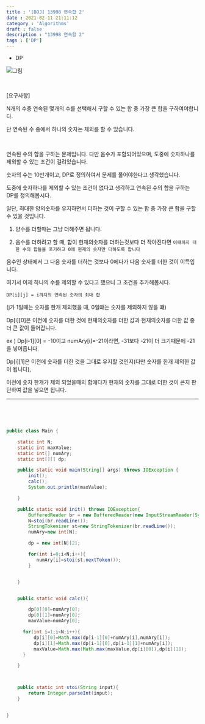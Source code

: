```yaml
---
title : '[BOJ] 13998 연속합 2'
date : 2021-02-11 21:11:12
category : 'Algorithms'
draft : false
description : "13998 연속합 2"
tags : ['DP']
---
```


* DP


![그림](https://user-images.githubusercontent.com/57346393/107640978-5c1a3080-6cb6-11eb-88af-f276a71a0cb2.png)



<br/>

[요구사항]

N개의 수중 연속된 몇개의 수를 선택해서 구할 수 있는 합 중 가장 큰 합을 구하여야합니다. 

단 연속된 수 중에서 하나의 숫자는 제외를 할 수 있습니다.


<br/>

연속된 수의 합을 구하는 문제입니다. 다만 음수가 포함되어있으며, 도중에 숫자하나를 제외할 수 있는 조건이 걸려있습니다.


숫자의 수는 10만개이고, DP로 정의하여서 문제를 풀어야한다고 생각했습니다.

도중에 숫자하나를 제외할 수 있는 조건이 없다고 생각하고 연속된 수의 합을 구하는 DP를 정의해봅시다.

일단, 최대한 양의숫자를 유지하면서 더하는 것이 구할 수 있는 합 중 가장 큰 합을 구할 수 있을 것입니다.

1) 양수를 더할때는 그냥 더해주면 됩니다.

2) 음수를 더하려고 할 때, 합이 현재의숫자를 더하는것보다 더 작아진다면 `이때까지 더한 수의 합들을 포기하고 0에 현재의 숫자만 더하도록 합니다`

음수인 상태에서 그 다음 숫자를 더하는 것보다 0에다가 다음 숫자를 더한 것이 이득입니다.

여기서 이제 하나의 수를 제외할 수 있다고 했으니 그 조건을 추가해봅시다.

`DP[i][j] = i까지의 연속된 숫자의 최대 합 `

(j가 1일때는 숫자를 한개 제외했을 때, 0일떄는 숫자를 제외하지 않을 떄)

Dp[i][0]은 이전에 숫자를 더한 것에 현재의숫자를 더한 값과 현재의숫자를 더한 값 중 더 큰 값이 들어갑니다.

ex ) Dp[i-1][0] = -10이고 numAry[i]=-21이라면, -31보다 -21이 더 크기때문에 -21을 넣어줍니다.

Dp[i][1]은 이전에 숫자를 더한 것을 그대로 유지할 것인지(다만 숫자를 한개 제외한 값이 됩니다), 

이전에 숫자 한개가 제외 되었을때의 합에다가 현재의 숫자를 그대로 더한 것이 큰지 판단하여 값을 넣으면 됩니다.




---


<br/> <br/>

```java

public class Main {

    static int N;
    static int maxValue;
    static int[] numAry;
    static int[][] dp;

    public static void main(String[] args) throws IOException {
        init();
        calc();
        System.out.println(maxValue);

    }

    public static void init() throws IOException{
        BufferedReader br = new BufferedReader(new InputStreamReader(System.in));
        N=stoi(br.readLine());
        StringTokenizer st=new StringTokenizer(br.readLine());
        numAry=new int[N];

        dp = new int[N][2];

        for(int i=0;i<N;i++){
           numAry[i]=stoi(st.nextToken());
        }


    }


    public static void calc(){

        dp[0][0]=numAry[0];
        dp[0][1]=numAry[0];
        maxValue=numAry[0];

      for(int i=1;i<N;i++){
          dp[i][0]=Math.max(dp[i-1][0]+numAry[i],numAry[i]);
          dp[i][1]=Math.max(dp[i-1][0],dp[i-1][1]+numAry[i]);
          maxValue=Math.max(Math.max(maxValue,dp[i][0]),dp[i][1]);
      }

    }



    public static int stoi(String input){
        return Integer.parseInt(input);
    }


}

```
